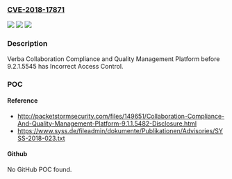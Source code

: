 ### [CVE-2018-17871](https://cve.mitre.org/cgi-bin/cvename.cgi?name=CVE-2018-17871)
![](https://img.shields.io/static/v1?label=Product&message=n%2Fa&color=blue)
![](https://img.shields.io/static/v1?label=Version&message=n%2Fa&color=blue)
![](https://img.shields.io/static/v1?label=Vulnerability&message=n%2Fa&color=brighgreen)

### Description

Verba Collaboration Compliance and Quality Management Platform before 9.2.1.5545 has Incorrect Access Control.

### POC

#### Reference
- http://packetstormsecurity.com/files/149651/Collaboration-Compliance-And-Quality-Management-Platform-9.1.1.5482-Disclosure.html
- https://www.syss.de/fileadmin/dokumente/Publikationen/Advisories/SYSS-2018-023.txt

#### Github
No GitHub POC found.

